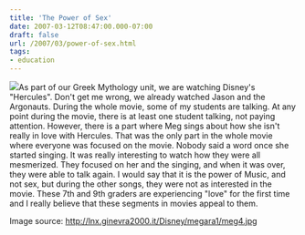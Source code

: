 ```yaml
---
title: 'The Power of Sex'
date: 2007-03-12T08:47:00.000-07:00
draft: false
url: /2007/03/power-of-sex.html
tags: 
- education
---
```


[![](http://4.bp.blogspot.com/_wrorMsBZYW0/RfV85NLk1YI/AAAAAAAAAA8/HRakbDaC_KE/s320/meg4.jpg)](http://4.bp.blogspot.com/_wrorMsBZYW0/RfV85NLk1YI/AAAAAAAAAA8/HRakbDaC_KE/s1600-h/meg4.jpg)As part of our Greek Mythology unit, we are watching Disney's "Hercules". Don't get me wrong, we already watched Jason and the Argonauts. During the whole movie, some of my students are talking. At any point during the movie, there is at least one student talking, not paying attention. However, there is a part where Meg sings about how she isn't really in love with Hercules. That was the only part in the whole movie where everyone was focused on the movie. Nobody said a word once she started singing. It was really interesting to watch how they were all mesmerized. They focused on her and the singing, and when it was over, they were able to talk again. I would say that it is the power of Music, and not sex, but during the other songs, they were not as interested in the movie. These 7th and 9th graders are experiencing "love" for the first time and I really believe that these segments in movies appeal to them.  
  
Image source: http://lnx.ginevra2000.it/Disney/megara1/meg4.jpg